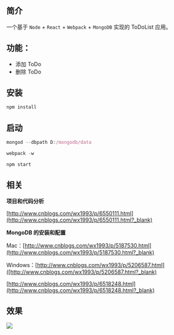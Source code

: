 ## 简介
一个基于 `Node` + `React` + `Webpack` + `MongoDB` 实现的 ToDoList 应用。


## 功能：

- 添加 ToDo
- 删除 ToDo

## 安装
```js
npm install
```

## 启动
```js
mongod --dbpath D:/mongodb/data
```

```js
webpack -w
```

```js
npm start
```

## 相关

**项目和代码分析**

[http://www.cnblogs.com/wx1993/p/6550111.html](http://www.cnblogs.com/wx1993/p/6550111.html?_blank)
 
**MongoDB 的安装和配置**

Mac：[http://www.cnblogs.com/wx1993/p/5187530.html](http://www.cnblogs.com/wx1993/p/5187530.html?_blank)

Windows：[http://www.cnblogs.com/wx1993/p/5206587.html]([http://www.cnblogs.com/wx1993/p/5206587.html?_blank)

[http://www.cnblogs.com/wx1993/p/6518248.html](http://www.cnblogs.com/wx1993/p/6518248.html?_blank)

## 效果
![](http://images2015.cnblogs.com/blog/781464/201705/781464-20170515114211307-967802423.gif)

